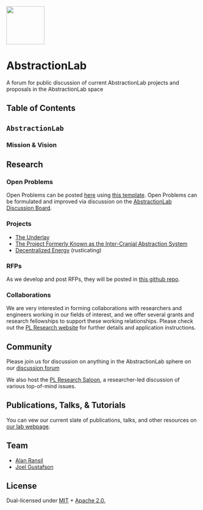 <img src="https://user-images.githubusercontent.com/25029171/117414784-d229de80-af17-11eb-9b3c-0fd779e6a514.png" width="100">


# AbstractionLab
A forum for public discussion of current AbstractionLab projects and proposals in the AbstractionLab space

## Table of Contents


## `AbstractionLab`

### Mission & Vision

## Research

### Open Problems

Open Problems can be posted [here](https://github.com/protocol/AbstractionLab/tree/main/OPEN_PROBLEMS) using [this template](https://github.com/protocol/AbstractionLab/commit/5660a19a0c3ec319d764550be0d6b9a87f502c8e). Open Problems can be formulated and improved via discussion on the [AbstractionLab Discussion Board](https://github.com/protocol/AbstractionLab/discussions).

### Projects 

- [The Underlay](https://research.protocol.ai/talks/the-underlay-a-distributed-public-knowledge-graph/)
- [The Project Formerly Known as the Inter-Cranial Abstraction System](https://research.protocol.ai/talks/the-inter-cranial-abstraction-system-icas/)
- [Decentralized Energy](https://research.protocol.ai/talks/decentralized-energy-grid-a-protocol-labs-independent-research-project/) (rusticating)

### RFPs
  
 As we develop and post RFPs, they will be posted in [this github repo](https://github.com/protocol/research-RFPs).
  
### Collaborations
  
We are very interested in forming collaborations with researchers and engineers working in our fields of interest, and we offer several grants and research fellowships to support these working relationships. Please check out the [PL Research website](https://research.protocol.ai/outreach/) for further details and application instructions.

## Community

Please join us for discussion on anything in the AbstractionLab sphere on our [discussion forum](https://github.com/protocol/AbstractionLab/discussions/)

We also host the [PL Research Saloon](https://github.com/protocol/AbstractionLab/discussions/1), a researcher-led discussion of various top-of-mind issues. 
  
## Publications, Talks, & Tutorials

You can vew our current slate of publications, talks, and other resources on [our lab webpage](https://research.protocol.ai/groups/abstractionlab/).

## Team

-   [Alan Ransil](https://research.protocol.ai/authors/alan-ransil)
-   [Joel Gustafson](https://research.protocol.ai/authors/joel-gustafson) 

## License
Dual-licensed under [MIT](https://github.com/protocol/CryptoNetLab/blob/main/LICENSE-MIT.md) + [Apache 2.0.](https://github.com/protocol/AbstractionLLab/blob/main/LICENSE-APACHE.md)
